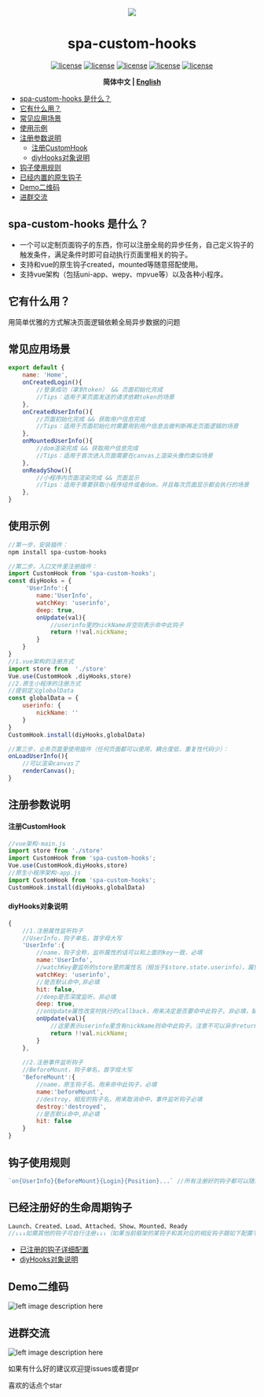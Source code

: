 

<div align="center">
<img src="https://photo.zastatic.com/images/common-cms/it/20220106/1641464912638_340742_t.png"/>
<h1 align="center"> spa-custom-hooks </h1>

[![license](https://img.shields.io/badge/license-%20MIT-blue.svg)](https://github.com/1977474741/spa-custom-hooks/blob/main/LICENSE) [![license](https://img.shields.io/npm/v/spa-custom-hooks?color=red)](https://www.npmjs.com/package/spa-custom-hooks) [![license](https://img.shields.io/bundlephobia/min/spa-custom-hooks)](https://www.npmjs.com/package/spa-custom-hooks) [![license](https://img.shields.io/github/last-commit/1977474741/spa-custom-hooks)](https://github.com/1977474741/spa-custom-hooks/commits/main) [![license](https://img.shields.io/github/stars/1977474741?style=social)](https://github.com/1977474741)

**简体中文 | [English](./README.EN.md)**
</div>

- [spa-custom-hooks 是什么？](#head1)
- [ 它有什么用？](#head2)
- [ 常见应用场景](#head3)
- [ 使用示例](#head4)
- [ 注册参数说明](#head5)
    - [ 注册CustomHook](#head6)
    - [ diyHooks对象说明](#head7)
- [ 钩子使用规则](#head8)
- [ 已经内置的原生钩子](#head9)
- [ Demo二维码](#head10)
- [ 进群交流](#head11)

## <span id="head1">spa-custom-hooks 是什么？</span>
- 一个可以定制页面钩子的东西，你可以注册全局的异步任务，自己定义钩子的触发条件，满足条件时即可自动执行页面里相关的钩子。
- 支持和vue的原生钩子created，mounted等随意搭配使用。
- 支持vue架构（包括uni-app、wepy、mpvue等）以及各种小程序。

## <span id="head2"> 它有什么用？</span>

用简单优雅的方式解决页面逻辑依赖全局异步数据的问题

## <span id="head3"> 常见应用场景</span>
````javascript
export default {
    name: 'Home',
    onCreatedLogin(){
        //登录成功（拿到token） && 页面初始化完成
        //Tips：适用于某页面发送的请求依赖token的场景
    },
    onCreatedUserInfo(){
        //页面初始化完成 && 获取用户信息完成
        //Tips：适用于页面初始化时需要用到用户信息去做判断再走页面逻辑的场景
    },
    onMountedUserInfo(){
        //dom渲染完成 && 获取用户信息完成
        //Tips：适用于首次进入页面需要在canvas上渲染头像的类似场景
    },
    onReadyShow(){
        //小程序内页面渲染完成 && 页面显示
        //Tips：适用于需要获取小程序组件或者dom，并且每次页面显示都会执行的场景
    },
}
````

## <span id="head4"> 使用示例</span>
```javascript
//第一步，安装插件：
npm install spa-custom-hooks

//第二步，入口文件里注册插件：
import CustomHook from 'spa-custom-hooks';
const diyHooks = {
     'UserInfo':{
        name:'UserInfo',
        watchKey: 'userinfo',
        deep: true,
        onUpdate(val){
            //userinfo里的nickName非空则表示命中此钩子
            return !!val.nickName;
        }
    }
}
//1.vue架构的注册方式
import store from  './store'
Vue.use(CustomHook ,diyHooks,store)
//2.原生小程序的注册方式
//提前定义globalData
const globalData = {
    userinfo: {
        nickName: ''
    }
}
CustomHook.install(diyHooks,globalData)

//第三步，业务页面里使用插件（任何页面都可以使用，耦合度低，重复性代码少）：
onLoadUserInfo(){
    //可以渲染canvas了
    renderCanvas();
}
```

## <span id="head5"> 注册参数说明</span>
#### <span id="head6"> 注册CustomHook</span>
````javascript
//vue架构-main.js
import store from './store'
import CustomHook from 'spa-custom-hooks';
Vue.use(CustomHook,diyHooks,store)
//原生小程序架构-app.js
import CustomHook from 'spa-custom-hooks';
CustomHook.install(diyHooks,globalData)
````

#### <span id="head7"> diyHooks对象说明</span>
````javascript
{
    //1.注册属性监听钩子
    //UserInfo，钩子单名，首字母大写
    'UserInfo':{
        //name，钩子全称，监听属性的话可以和上面的key一致，必填
        name:'UserInfo',
        //watchKey要监听的store里的属性名（相当于$store.state.userinfo），属性监听钩子模式必填
        watchKey: 'userinfo',
        //是否默认命中,非必填
        hit: false,
        //deep是否深度监听，非必填
        deep: true,
        //onUpdate属性改变时执行的callback，用来决定是否要命中此钩子，非必填，缺省值相当于返回了!!val
        onUpdate(val){
            //这里表示userinfo里含有nickName则命中此钩子。注意不可以异步return
            return !!val.nickName;
        }
    },
    
    //2.注册事件监听钩子
    //BeforeMount，钩子单名，首字母大写
    'BeforeMount':{
        //name，原生钩子名，用来命中此钩子，必填
        name:'beforeMount',
        //destroy，相反的钩子名，用来取消命中，事件监听钩子必填
        destroy:'destroyed',
        //是否默认命中,非必填
        hit: false
    }
}
````

## <span id="head8"> 钩子使用规则</span>
````javascript
`on{UserInfo}{BeforeMount}{Login}{Position}...` //所有注册好的钩子都可以随意搭配，排列顺序不影响钩子执行，都是 && 的关系
````

## <span id="head9"> 已经注册好的生命周期钩子</span>
````javascript
Launch、Created、Load、Attached、Show、Mounted、Ready
//↓↓↓如需其他的钩子可自行注册↓↓↓（如果当前框架的某钩子和其对应的相反钩子跟如下配置不一致也需要手动注册，比如wepy有created但没有destroyed）
````
- [已注册的钩子详细配置](https://github.com/1977474741/spa-custom-hooks/blob/main/lib/spa-custom-hooks/hooks.js)
- [ diyHooks对象说明](#head7)

## <span id="head10"> Demo二维码</span>
![left image description here](https://pubser-res.zhenai.com/other/temp/202103/20/16460141027094.png?imageMogr2/thumbnail/200x200)

## <span id="head11"> 进群交流</span>
![left image description here](https://pubser-res.zhenai.com/other/temp/202103/20/17024414117439.png?imageMogr2/thumbnail/203x203)

如果有什么好的建议欢迎提issues或者提pr

喜欢的话点个star

